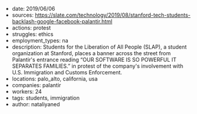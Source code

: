 - date: 2019/06/06
- sources: https://slate.com/technology/2019/08/stanford-tech-students-backlash-google-facebook-palantir.html
- actions: protest
- struggles: ethics
- employment_types: na
- description: Students for the Liberation of All People (SLAP), a student organization at Stanford, places a banner across the street from Palantir's entrance reading “OUR SOFTWARE IS SO POWERFUL IT SEPARATES FAMILIES.” in protest of the company's involvement with U.S. Immigration and Customs Enforcement. 
- locations: palo_alto, california, usa
- companies: palantir
- workers: 24
- tags: students, immigration
- author: nataliyaned
